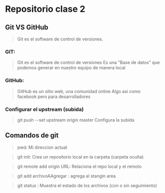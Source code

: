 # Repositorio clase 2

## Git VS GitHub

> Git es el software de control de versiones.

### GIT:

> Git es el software de control de versiones 
> Es una "Base de datos" que podemos generar en nuestro equipo de manera local

### GitHub:

> GitHub es un sitio web, una comunidad online
> Algo asi como facebook pero para desarrolladores

### Configurar el upstream (subida)

>    git push --set upstream origin master
    Configura la subida 


## Comandos de git

> pwd: Mi direccion actual

> git init: Crea un repositorio local en la carpeta (carpeta oculta)

> git remote add origin URL: Relaciona el repo local y el remoto

> git add archivoAAgregar : agrega al stangin area 

> git status : Muestra el estado de los archivos (con o sin seguimiento)